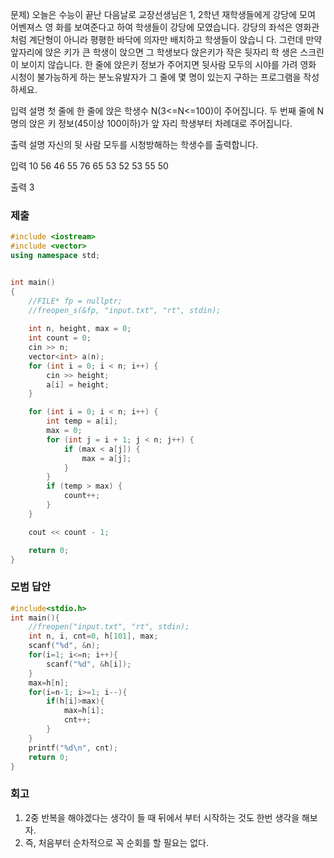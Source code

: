 문제)
오늘은 수능이 끝난 다음날로 교장선생님은 1, 2학년 재학생들에게 강당에 모여 어벤져스 영
화를 보여준다고 하여 학생들이 강당에 모였습니다.
강당의 좌석은 영화관처럼 계단형이 아니라 평평한 바닥에 의자만 배치하고 학생들이 앉습니
다. 그런데 만약 앞자리에 앉은 키가 큰 학생이 앉으면 그 학생보다 앉은키가 작은 뒷자리 학
생은 스크린이 보이지 않습니다. 한 줄에 앉은키 정보가 주어지면 뒷사람 모두의 시야를 가려
영화 시청이 불가능하게 하는 분노유발자가 그 줄에 몇 명이 있는지 구하는 프로그램을 작성
하세요.

입력 설명
첫 줄에 한 줄에 앉은 학생수 N(3<=N<=100)이 주어집니다.
두 번째 줄에 N명의 앉은 키 정보(45이상 100이하)가 앞 자리 학생부터 차례대로 주어집니다.

출력 설명
자신의 뒷 사람 모두를 시청방해하는 학생수를 출력합니다.

입력
10
56 46 55 76 65 53 52 53 55 50

출력
3

### 제출

``` Cpp
#include <iostream>
#include <vector>
using namespace std;


int main()
{
    //FILE* fp = nullptr;
    //freopen_s(&fp, "input.txt", "rt", stdin);
    
    int n, height, max = 0;
    int count = 0;
    cin >> n;
    vector<int> a(n);
    for (int i = 0; i < n; i++) {
        cin >> height;
        a[i] = height;
    }

    for (int i = 0; i < n; i++) {
        int temp = a[i];
        max = 0;
        for (int j = i + 1; j < n; j++) {
            if (max < a[j]) {
                max = a[j];
            }
        }
        if (temp > max) {
            count++;
        }
    }

    cout << count - 1;

    return 0;
}
```

### 모범 답안

``` Cpp
#include<stdio.h>            
int main(){
    //freopen("input.txt", "rt", stdin);
    int n, i, cnt=0, h[101], max;
    scanf("%d", &n);
    for(i=1; i<=n; i++){
        scanf("%d", &h[i]);
    }
    max=h[n];
    for(i=n-1; i>=1; i--){
        if(h[i]>max){
            max=h[i];
            cnt++;
        }
    }        
    printf("%d\n", cnt);            
    return 0;
}
```

### 회고

1. 2중 반복을 해야겠다는 생각이 들 때 뒤에서 부터 시작하는 것도 한번 생각을 해보자.
2. 즉, 처음부터 순차적으로 꼭 순회를 할 필요는 없다.